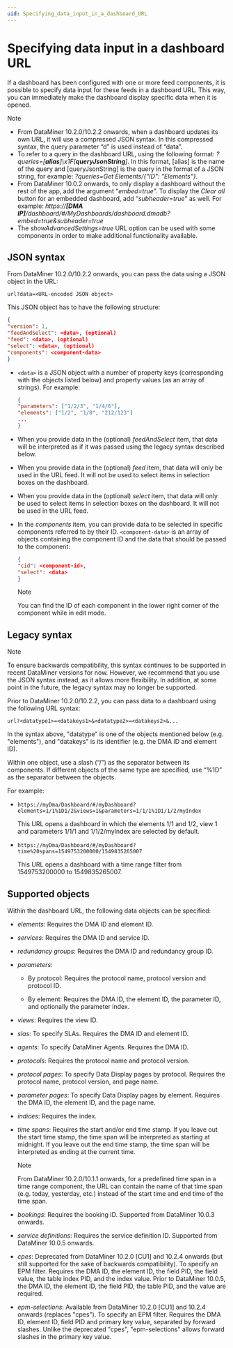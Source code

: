 ```yaml
---
uid: Specifying_data_input_in_a_dashboard_URL
---
```


# Specifying data input in a dashboard URL

If a dashboard has been configured with one or more feed components, it is possible to specify data input for these feeds in a dashboard URL. This way, you can immediately make the dashboard display specific data when it is opened.

> [!NOTE]
>
> - From DataMiner 10.2.0/10.2.2 onwards, when a dashboard updates its own URL, it will use a compressed JSON syntax. In this compressed syntax, the query parameter “d” is used instead of “data”.
> - To refer to a query in the dashboard URL, using the following format: *?queries=\[***alias***\]\\x1F\[***queryJsonString***\]*. In this format, \[alias\] is the name of the query and \[queryJsonString\] is the query in the format of a JSON string, for example: *?queries=Get Elements/{"ID": "Elements"}*.
> - From DataMiner 10.0.2 onwards, to only display a dashboard without the rest of the app, add the argument “*embed=true*”. To display the *Clear all* button for an embedded dashboard, add “*subheader=true*” as well. For example: *https://**\[DMA IP\]**/dashboard/#/MyDashboards/dashboard.dmadb?embed=true&subheader=true*
> - The *showAdvancedSettings=true* URL option can be used with some components in order to make additional functionality available.

## JSON syntax

From DataMiner 10.2.0/10.2.2 onwards, you can pass the data using a JSON object in the URL:

``url?data=<URL-encoded JSON object>``

This JSON object has to have the following structure:

```json
{
"version": 1,
"feedAndSelect": <data>, (optional)
"feed": <data>, (optional)
"select": <data>, (optional)
"components": <component-data>
}
```

- ``<data>`` is a JSON object with a number of property keys (corresponding with the objects listed below) and property values (as an array of strings). For example:

  ```json
  {
  "parameters": ["1/2/3", "1/4/6"],
  "elements": ["1/2", "1/8", "212/123"]
  ...
  }
  ```

- When you provide data in the (optional) *feedAndSelect* item, that data will be interpreted as if it was passed using the legacy syntax described below.

- When you provide data in the (optional) *feed* item, that data will only be used in the URL feed. It will not be used to select items in selection boxes on the dashboard.

- When you provide data in the (optional) *select* item, that data will only be used to select items in selection boxes on the dashboard. It will not be used in the URL feed.

- In the *components* item, you can provide data to be selected in specific components referred to by their ID. ``<component-data>`` is an array of objects containing the component ID and the data that should be passed to the component:

  ```json
  {
  "cid": <component-id>,
  "select": <data>
  }
  ```

  > [!NOTE]
  > You can find the ID of each component in the lower right corner of the component while in edit mode.

## Legacy syntax

> [!NOTE]
> To ensure backwards compatibility, this syntax continues to be supported in recent DataMiner versions for now. However, we recommend that you use the JSON syntax instead, as it allows more flexibility. In addition, at some point in the future, the legacy syntax may no longer be supported.

Prior to DataMiner 10.2.0/10.2.2, you can pass data to a dashboard using the following URL syntax:

``url?<datatype1>=<datakeys1>&<datatype2>=<datakeys2>&...``

In the syntax above, "datatype" is one of the objects mentioned below (e.g. "elements"), and "datakeys" is its identifier (e.g. the DMA ID and element ID).

Within one object, use a slash (“/”) as the separator between its components. If different objects of the same type are specified, use “%1D” as the separator between the objects.

For example:

- ``https://myDma/Dashboard/#/myDashboard?elements=1/1%1D1/2&views=1&parameters=1/1/1%1D1/1/2/myIndex``

  This URL opens a dashboard in which the elements 1/1 and 1/2, view 1 and parameters 1/1/1 and 1/1/2/myIndex are selected by default.

- ``https://myDma/Dashboard/#/myDashboard?time%20spans=1549753200000/1549835265007``

  This URL opens a dashboard with a time range filter from 1549753200000 to 1549835265007.

## Supported objects

Within the dashboard URL, the following data objects can be specified:

- *elements*: Requires the DMA ID and element ID.

- *services*: Requires the DMA ID and service ID.

- *redundancy groups*: Requires the DMA ID and redundancy group ID.

- *parameters*:

  - By protocol: Requires the protocol name, protocol version and protocol ID.

  - By element: Requires the DMA ID, the element ID, the parameter ID, and optionally the parameter index.

- *views*: Requires the view ID.

- *slas*: To specify SLAs. Requires the DMA ID and element ID.

- *agents*: To specify DataMiner Agents. Requires the DMA ID.

- *protocols*: Requires the protocol name and protocol version.

- *protocol pages*: To specify Data Display pages by protocol. Requires the protocol name, protocol version, and page name.

- *parameter pages*: To specify Data Display pages by element. Requires the DMA ID, the element ID, and the page name.

- *indices*: Requires the index.

- *time spans*: Requires the start and/or end time stamp. If you leave out the start time stamp, the time span will be interpreted as starting at midnight. If you leave out the end time stamp, the time span will be interpreted as ending at the current time.

  > [!NOTE]
  > From DataMiner 10.2.0/10.1.1 onwards, for a predefined time span in a time range component, the URL can contain the name of that time span (e.g. today, yesterday, etc.) instead of the start time and end time of the time span.

- *bookings*: Requires the booking ID. Supported from DataMiner 10.0.3 onwards.

- *service definitions*: Requires the service definition ID. Supported from DataMiner 10.0.5 onwards.

- *cpes*: Deprecated from DataMiner 10.2.0 [CU1] and 10.2.4 onwards (but still supported for the sake of backwards compatibility). To specify an EPM filter. Requires the DMA ID, the element ID, the field PID, the field value, the table index PID, and the index value. Prior to DataMiner 10.0.5, the DMA ID, the element ID, the field PID, the table PID, and the value are required.

- *epm-selections*: Available from DataMiner 10.2.0 [CU1] and 10.2.4 onwards (replaces "cpes"). To specify an EPM filter. Requires the DMA ID, element ID, field PID and primary key value, separated by forward slashes. Unlike the deprecated "cpes", "epm-selections" allows forward slashes in the primary key value.
